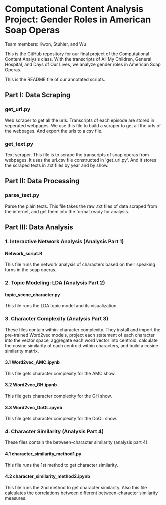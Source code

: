 # Computational Content Analysis Project: Gender Roles in American Soap Operas

Team members: Kwon, Stuhler, and Wu

This is the GitHub repository for our final project of the Computational Content Analysis class. With the transcripts of All My Children, General Hospital, and Days of Our Lives, we analyze gender roles in American Soap Operas.

This is the README file of our annotated scripts.

## Part I: Data Scraping

### get_url.py
Web scraper to get all the urls. Transcripts of each episode are stored in seperated webpages. We use this file to build a scraper to get all the urls of the webpages. And export the urls to a csv file.

### get_text.py
Text scraper. This file is to scrape the transcripts of soap operas from webpages. It uses the url.csv file constructed in 'get_url.py'. And it stores the scraped texts in .txt files by year and by show.


## Part II: Data Processing

### parse_text.py
Parse the plain texts. This file takes the raw .txt files of data scraped from the internet, and get them into the format ready for analysis.


## Part III: Data Analysis

### 1. Interactive Network Analysis (Analysis Part 1)
#### Network_script.R
This file runs the network analysis of characters based on their speaking turns in the soap operas.

### 2. Topic Modeling: LDA (Analysis Part 2)
#### topic_scene_character.py
This file runs the LDA topic model and its visualization.

### 3. Character Complexity (Analysis Part 3)
These files contain within-character complexity. They install and import the pre-trained Word2vec models, project each statement of each character into the vector space, aggregate each word vector into centroid, calculate the cosine similarity of each centroid within characters, and build a cosine similarity matrix.
#### 3.1 Word2vec_AMC.ipynb
This file gets character complexity for the AMC show.
#### 3.2 Word2vec_GH.ipynb
This file gets character complexity for the GH show.
#### 3.3 Word2vec_DoOL.ipynb
This file gets character complexity for the DoOL show.

### 4. Character Similarity (Analysis Part 4)
These files contain the between-character similarity (analysis part 4). 
#### 4.1 character_similarity_method1.py
This file runs the 1st method to get character similarity.
#### 4.2 character_similarity_method2.ipynb
This file runs the 2nd method to get character similarity. Also this file calculates the correlations between different between-character similarity measures.
